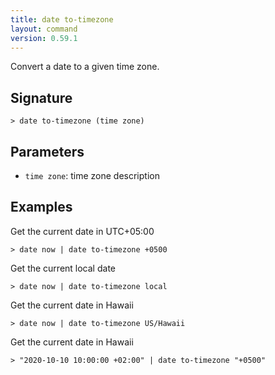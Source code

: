 ```yaml
---
title: date to-timezone
layout: command
version: 0.59.1
---
```


Convert a date to a given time zone.

## Signature

```> date to-timezone (time zone)```

## Parameters

 -  `time zone`: time zone description

## Examples

Get the current date in UTC+05:00
```shell
> date now | date to-timezone +0500
```

Get the current local date
```shell
> date now | date to-timezone local
```

Get the current date in Hawaii
```shell
> date now | date to-timezone US/Hawaii
```

Get the current date in Hawaii
```shell
> "2020-10-10 10:00:00 +02:00" | date to-timezone "+0500"
```
